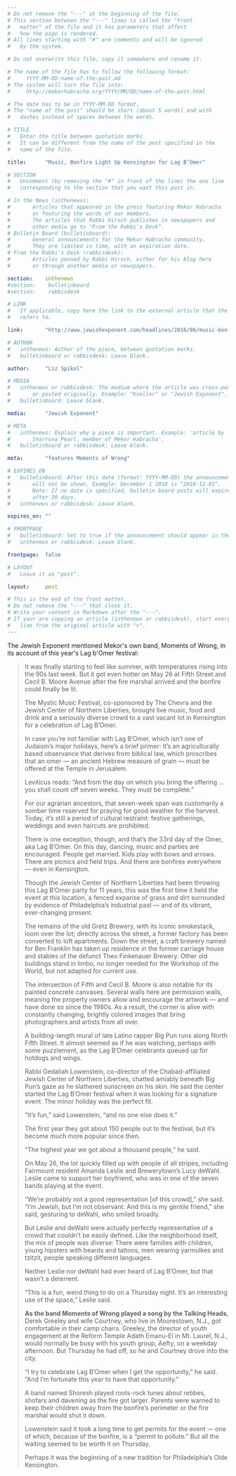 ```yaml
---
# Do not remove the "---" at the beginning of the file.
# This section between the "---" lines is called the "front 
#   matter" of the file and it has parameters that affect 
#   how the page is rendered.
# All lines starting with "#" are comments and will be ignored
#   by the system.

# Do not overwrite this file, copy it somewhere and rename it.

# The name of the file has to follow the following format:
#     YYYY-MM-DD-name-of-the-post.md
# The system will turn the file into:
#     http://mekorhabracha.org/YYYY/MM/DD/name-of-the-post.html

# The date has to be in YYYY-MM-DD format.
# The "name of the post" should be short (about 5 words) and with
#   dashes instead of spaces between the words.

# TITLE 
#   Enter the title between quotation marks
#   It can be different from the name of the post specified in the
#   name of the file.

title:      "Music, Bonfire Light Up Kensington for Lag B’Omer"

# SECTION
#   Uncomment (by removing the "#" in front of the line) the one line
#   corresponding to the section that you want this post in.

# In the News (inthenews): 
#       Articles that appeared in the press featuring Mekor Habracha
#       or featuring the words of our members. 
#       The articles that Rabbi Hirsch publishes in newspapers and
#       other media go to "From the Rabbi's Desk".
# Bulletin Board (bulletinboard): 
#       General announcements for the Mekor Habracha community.
#       They are limited in time, with an expiration date.
# From the Rabbi's Desk (rabbisdesk): 
#       Articles penned by Rabbi Hirsch, either for his blog here
#       or through another media or newspapers.

section:    inthenews
#section:    bulletinboard
#section:    rabbisdesk

# LINK
#   If applicable, copy here the link to the external article that the post
#   refers to.

link:       "http://www.jewishexponent.com/headlines/2016/06/music-bonfire-light-up-kensington-for-lag-b-omer"

# AUTHOR
#   inthenews: Author of the piece, between quotation marks.
#   bulletinboard or rabbisdesk: Leave blank.

author:     "Liz Spikol"

# MEDIA
#   inthenews or rabbisdesk: The medium where the article was cross-posted 
#       or posted originally. Example: "Kveller" or "Jewish Exponent".
#   bulletinboard: Leave blank.

media:      "Jewish Exponent"

# META
#   inthenews: Explain why a piece is important. Example: 'article by 
#       Sharrona Pearl, member of Mekor Habracha'.
#   bulletinboard or rabbisdesk: Leave blank.

meta:       "features Moments of Wrong"

# EXPIRES_ON
#   bulletinboard: After this date (format: YYYY-MM-DD) the announcement 
#       will not be shown. Example: December 1 2010 is "2010-12-01".
#       Note: If no date is specified, bulletin board posts will expire
#       after 30 days.
#   inthenews or rabbisdesk: Leave blank.

expires_on: ""

# FRONTPAGE
#   bulletinboard: Set to true if the announcement should appear in the front, main page
#   inthenews or rabbisdesk: Leave blank.

frontpage:  false     

# LAYOUT
#   Leave it as "post".

layout:     post

# This is the end of the front matter.
# Do not remove the "---" that close it.
# Write your content in Markdown after the "---".
# If your are copying an article (inthenews or rabbisdesk), start every
#   line from the original article with ">".
---
```


The Jewish Exponent mentioned Mekor's own band, Moments of Wrong, in its account of this year's Lag b'Omer festival:

>It was finally starting to feel like summer, with temperatures rising into the 90s last week. But it got even hotter on May 26 at Fifth Street and Cecil B. Moore Avenue after the fire marshal arrived and the bonfire could finally be lit. 
>  
> The Mystic Music Festival, co-sponsored by The Chevra and the Jewish Center of Northern Liberties, brought live music, food and drink and a seriously diverse crowd to a vast vacant lot in Kensington for a celebration of Lag B’Omer.
>  
> In case you’re not familiar with Lag B’Omer, which isn’t one of Judaism’s major holidays, here’s a brief primer: It’s an agriculturally based observance that derives from biblical law, which proscribes that an omer — an ancient Hebrew measure of grain — must be offered at the Temple in Jerusalem. 
>  
> Leviticus reads: “And from the day on which you bring the offering … you shall count off seven weeks. They must be complete.” 
>  
> For our agrarian ancestors, that seven-week span was customarily a somber time reserved for praying for good weather for the harvest. Today, it’s still a period of cultural restraint: festive gatherings, weddings and even haircuts are prohibited.
>  
> There is one exception, though, and that’s the 33rd day of the Omer, aka Lag B’Omer. On this day, dancing, music and parties are encouraged. People get married. Kids play with bows and arrows. There are picnics and field trips. And there are bonfires everywhere — even in Kensington.
>  
> Though the Jewish Center of Northern Liberties had been throwing this Lag B’Omer party for 11 years, this was the first time it held the event at this location, a fenced expanse of grass and dirt surrounded by evidence of Philadelphia’s industrial past — and of its vibrant, ever-changing present. 
>  
> The remains of the old Gretz Brewery, with its iconic smokestack, loom over the lot; directly across the street, a former factory has been converted to loft apartments. Down the street, a craft brewery named for Ben Franklin has taken up residence in the former carriage house and stables of the defunct Theo Finkenauer Brewery. Other old buildings stand in limbo, no longer needed for the Workshop of the World, but not adapted for current use.
>  
> The intersection of Fifth and Cecil B. Moore is also notable for its painted concrete canvases. Several walls here are permission walls, meaning the property owners allow and encourage the artwork — and have done so since the 1980s. As a result, the corner is alive with constantly changing, brightly colored images that bring photographers and artists from all over. 
>  
> A building-length mural of late Latino rapper Big Pun runs along North Fifth Street. It almost seemed as if he was watching, perhaps with some puzzlement, as the Lag B’Omer celebrants queued up for hotdogs and wings.
>  
> Rabbi Gedaliah Lowenstein, co-director of the Chabad-affiliated Jewish Center of Northern Liberties, chatted amiably beneath Big Pun’s gaze as he slathered sunscreen on his skin. He said the center started the Lag B’Omer festival when it was looking for a signature event. The minor holiday was the perfect fit.
>  
> “It’s fun,” said Lowenstein, “and no one else does it.”
>  
> The first year they got about 150 people out to the festival, but it’s become much more popular since then.
>  
> “The highest year we got about a thousand people,” he said.
>  
> On May 26, the lot quickly filled up with people of all stripes, including Fairmount resident Amanda Leslie and Brewerytown’s Lucy deWahl. Leslie came to support her boyfriend, who was in one of the seven bands playing at the event. 
>  
> “We’re probably not a good representation [of this crowd],” she said. “I’m Jewish, but I’m not observant. And this is my gentile friend,” she said, gesturing to deWahl, who smiled broadly. 
>  
> But Leslie and deWahl were actually perfectly representative of a crowd that couldn’t be easily defined. Like the neighborhood itself, the mix of people was diverse: There were families with children, young hipsters with beards and tattoos, men wearing yarmulkes and tzitzit, people speaking different languages. 
>  
> Neither Leslie nor deWahl had ever heard of Lag B’Omer, but that wasn’t a deterrent.
>  
> “This is a fun, weird thing to do on a Thursday night. It’s an interesting use of the space,” Leslie said. 
>  
> **As the band Moments of Wrong played a song by the Talking Heads**, Derek Greeley and wife Courtney, who live in Moorestown, N.J., got comfortable in their camp chairs. Greeley, the director of youth engagement at the Reform Temple Adath Emanu-El in Mt. Laurel, N.J., would normally be busy with his youth group, Aefty, on a weekday afternoon. But Thursday he had off, so he and Courtney drove into the city. 
>  
> “I try to celebrate Lag B’Omer when I get the opportunity,” he said. “And I’m fortunate this year to have that opportunity.”
>  
> A band named Shoresh played roots-rock tunes about rebbes, shofars and davening as the fire got larger. Parents were warned to keep their children away from the bonfire’s perimeter or the fire marshal would shut it down. 
>  
> Lowenstein said it took a long time to get permits for the event — one of which, because of the bonfire, is a “permit to pollute.” But all the waiting seemed to be worth it on Thursday.
>  
> Perhaps it was the beginning of a new tradition for Philadelphia’s Olde Kensington.  